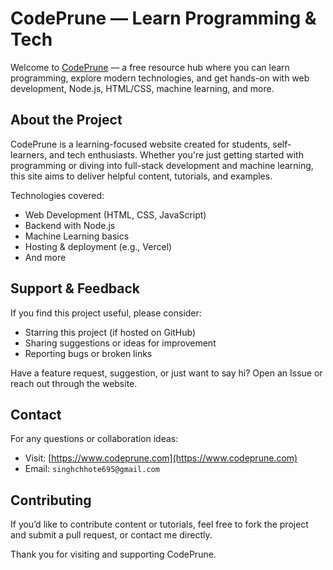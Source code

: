 # CodePrune — Learn Programming & Tech

Welcome to [CodePrune](https://www.codeprune.com/) — a free resource hub where you can learn programming, explore modern technologies, and get hands-on with web development, Node.js, HTML/CSS, machine learning, and more.

## About the Project

CodePrune is a learning-focused website created for students, self-learners, and tech enthusiasts. Whether you're just getting started with programming or diving into full-stack development and machine learning, this site aims to deliver helpful content, tutorials, and examples.

Technologies covered:
- Web Development (HTML, CSS, JavaScript)
- Backend with Node.js
- Machine Learning basics
- Hosting & deployment (e.g., Vercel)
- And more

## Support & Feedback

If you find this project useful, please consider:

- Starring this project (if hosted on GitHub)
- Sharing suggestions or ideas for improvement
- Reporting bugs or broken links

Have a feature request, suggestion, or just want to say hi? Open an Issue or reach out through the website.

## Contact

For any questions or collaboration ideas:

- Visit: [https://www.codeprune.com](https://www.codeprune.com)
- Email: `singhchhote695@gmail.com` 

## Contributing

If you’d like to contribute content or tutorials, feel free to fork the project and submit a pull request, or contact me directly.

Thank you for visiting and supporting CodePrune.
